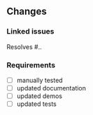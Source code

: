 ## Changes
<!-- Summarize your changes. Add code examples or screenshots when necessary. -->

### Linked issues
<!-- DOC: Link issue with a keyword: close, closes, closed, fix, fixes, fixed, resolve, resolves, resolved. See https://docs.github.com/en/issues/tracking-your-work-with-issues/linking-a-pull-request-to-an-issue#linking-a-pull-request-to-an-issue-using-a-keyword -->

Resolves #..

### Requirements
<!-- How are your changes documented and tested? Please see the checklist below. -->

- [ ] manually tested
- [ ] updated documentation
- [ ] updated demos
- [ ] updated tests
